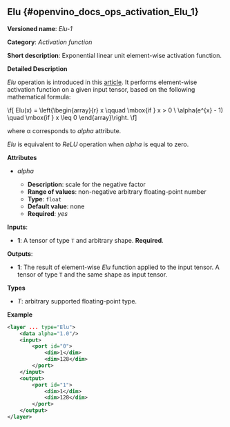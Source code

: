 ## Elu<a name="Elu"></a> {#openvino_docs_ops_activation_Elu_1}

**Versioned name**: *Elu-1*

**Category**: *Activation function*

**Short description**: Exponential linear unit element-wise activation function.

**Detailed Description**

*Elu* operation is introduced in this [article](https://arxiv.org/abs/1511.07289v3).
It performs element-wise activation function on a given input tensor, based on the following mathematical formula:

\f[
Elu(x) = \left\{\begin{array}{r}
    x \qquad \mbox{if } x >  0 \\
    \alpha(e^{x} - 1) \quad \mbox{if } x \leq 0
\end{array}\right.
\f]

where α corresponds to *alpha* attribute.

*Elu* is equivalent to *ReLU* operation when *alpha* is equal to zero. 

**Attributes**

* *alpha*

  * **Description**: scale for the negative factor
  * **Range of values**: non-negative arbitrary floating-point number
  * **Type**: `float`
  * **Default value**: none
  * **Required**: *yes*

**Inputs**:

*   **1**: A tensor of type `T` and arbitrary shape. **Required**.

**Outputs**:

*   **1**: The result of element-wise *Elu* function applied to the input tensor. A tensor of type `T` and the same shape as input tensor.

**Types**

* *T*: arbitrary supported floating-point type.

**Example**

```xml
<layer ... type="Elu">
    <data alpha="1.0"/>
    <input>
        <port id="0">
            <dim>1</dim>
            <dim>128</dim>
        </port>
    </input>
    <output>
        <port id="1">
            <dim>1</dim>
            <dim>128</dim>
        </port>
    </output>
</layer>
```
